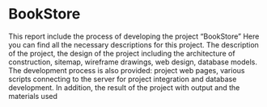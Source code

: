 # BookStore
This report include the process of developing the project “BookStore” Here you can find all the necessary descriptions for this project. The description of the project, the design of the project including the architecture of construction, sitemap, wireframe drawings, web design, database models. The development process is also provided: project web pages, various scripts connecting to the server for project integration and database development. In addition, the result of the project with output and the materials used
